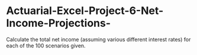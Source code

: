 # Actuarial-Excel-Project-6-Net-Income-Projections-
Calculate the total net income (assuming various different interest rates) for each of the 100 scenarios given.
